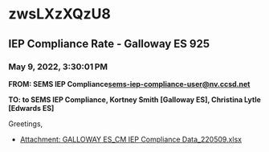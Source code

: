# zwsLXzXQzU8
## IEP Compliance Rate - Galloway ES 925
### May 9, 2022, 3:30:01 PM
**FROM: SEMS IEP Compliance<sems-iep-compliance-user@nv.ccsd.net>**

**TO: to SEMS IEP Compliance, Kortney Smith [Galloway ES], Christina Lytle [Edwards ES]**


Greetings,  





* [Attachment: GALLOWAY ES_CM IEP Compliance Data_220509.xlsx](zwsLXzXQzU8-attachment-1.xlsx)
